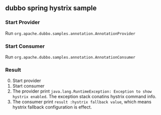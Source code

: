 ## dubbo spring hystrix sample

### Start Provider

Run `org.apache.dubbo.samples.annotation.AnnotationProvider`


### Start Consumer

Run `org.apache.dubbo.samples.annotation.AnnotationConsumer`

### Result

0. Start provider
0. Start consumer
0. The provider print `java.lang.RuntimeException: Exception to show hystrix enabled`. The exception stack conatins hystrix command info.
0. The consumer print `result :hystrix fallback value`, which means hystrix fallback configuration is effect.
